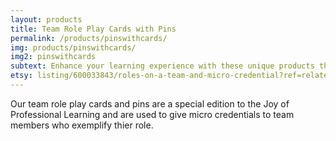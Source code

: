 ```yaml
---
layout: products
title: Team Role Play Cards with Pins
permalink: /products/pinswithcards/
img: products/pinswithcards/
img2: pinswithcards
subtext: Enhance your learning experience with these unique products that activate wonder and play.
etsy: listing/600033843/roles-on-a-team-and-micro-credential?ref=related-7
---
```


Our team role play cards and pins are a special edition to the Joy of Professional Learning and are used to give micro credentials to team members who exemplify thier role.
